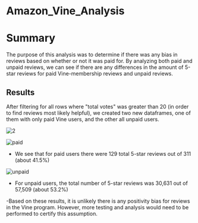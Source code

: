 # Amazon_Vine_Analysis

# Summary
The purpose of this analysis was to determine if there was any bias in reviews based on whether or not it was paid for. By analyzing both paid and unpaid reviews, we can see if there are any differences in the amount of 5-star reviews for paid Vine-membership reviews and unpaid reviews. 

## Results
After filtering for all rows where "total votes" was greater than 20 (in order to find reviews most likely helpful), we created two new dataframes, one of them with only paid Vine users, and the other all unpaid users. 

![2]()




![paid]()
- We see that for paid users there were 129 total 5-star reviews out of 311 (about 41.5%)


![unpaid]()
- For unpaid users, the total number of 5-star reviews was 30,631 out of 57,509 (about 53.2%)


-Based on these results, it is unlikely there is any positivity bias for reviews in the Vine program. However, more testing and analysis would need to be performed to certify this assumption. 




